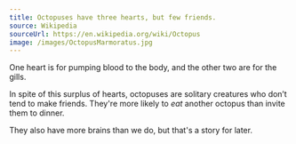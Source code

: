```yaml
---
title: Octopuses have three hearts, but few friends.
source: Wikipedia
sourceUrl: https://en.wikipedia.org/wiki/Octopus
image: /images/OctopusMarmoratus.jpg
---
```


One heart is for pumping blood to the body, and the other two are for the gills.

In spite of this surplus of hearts, octopuses are solitary creatures who don’t tend to make friends. They're more likely to _eat_ another octopus than invite them to dinner.

They also have more brains than we do, but that's a story for later.
